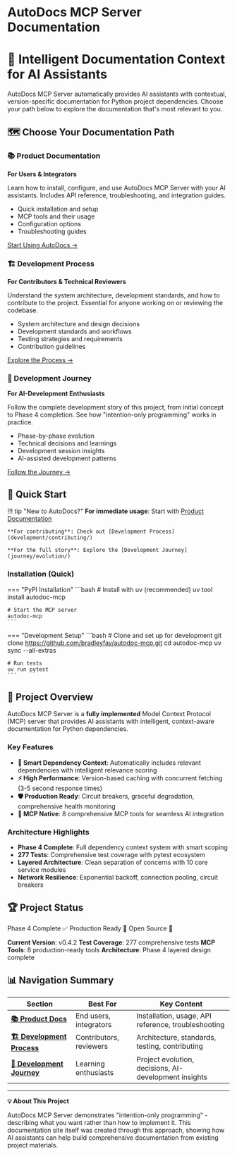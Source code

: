 # AutoDocs MCP Server Documentation

<div class="hero-banner">
  <h1>🤖 Intelligent Documentation Context for AI Assistants</h1>
  <p class="lead">AutoDocs MCP Server automatically provides AI assistants with contextual, version-specific documentation for Python project dependencies. Choose your path below to explore the documentation that's most relevant to you.</p>
</div>

## 🗺️ Choose Your Documentation Path

<div class="path-cards">
  <div class="path-card product">
    <h3>📚 Product Documentation</h3>
    <p><strong>For Users & Integrators</strong></p>
    <p>Learn how to install, configure, and use AutoDocs MCP Server with your AI assistants. Includes API reference, troubleshooting, and integration guides.</p>
    <ul>
      <li>Quick installation and setup</li>
      <li>MCP tools and their usage</li>
      <li>Configuration options</li>
      <li>Troubleshooting guides</li>
    </ul>
    <a href="product/" class="btn-primary">Start Using AutoDocs →</a>
  </div>

  <div class="path-card development">
    <h3>🏗️ Development Process</h3>
    <p><strong>For Contributors & Technical Reviewers</strong></p>
    <p>Understand the system architecture, development standards, and how to contribute to the project. Essential for anyone working on or reviewing the codebase.</p>
    <ul>
      <li>System architecture and design decisions</li>
      <li>Development standards and workflows</li>
      <li>Testing strategies and requirements</li>
      <li>Contribution guidelines</li>
    </ul>
    <a href="development/" class="btn-secondary">Explore the Process →</a>
  </div>

  <div class="path-card journey">
    <h3>📖 Development Journey</h3>
    <p><strong>For AI-Development Enthusiasts</strong></p>
    <p>Follow the complete development story of this project, from initial concept to Phase 4 completion. See how "intention-only programming" works in practice.</p>
    <ul>
      <li>Phase-by-phase evolution</li>
      <li>Technical decisions and learnings</li>
      <li>Development session insights</li>
      <li>AI-assisted development patterns</li>
    </ul>
    <a href="journey/" class="btn-accent">Follow the Journey →</a>
  </div>
</div>

## 🚀 Quick Start

!!! tip "New to AutoDocs?"
    **For immediate usage**: Start with [Product Documentation](product/getting-started/)

    **For contributing**: Check out [Development Process](development/contributing/)

    **For the full story**: Explore the [Development Journey](journey/evolution/)

### Installation (Quick)

=== "PyPI Installation"
    ```bash
    # Install with uv (recommended)
    uv tool install autodoc-mcp

    # Start the MCP server
    autodoc-mcp
    ```

=== "Development Setup"
    ```bash
    # Clone and set up for development
    git clone https://github.com/bradleyfay/autodoc-mcp.git
    cd autodoc-mcp
    uv sync --all-extras

    # Run tests
    uv run pytest
    ```

## 🎯 Project Overview

AutoDocs MCP Server is a **fully implemented** Model Context Protocol (MCP) server that provides AI assistants with intelligent, context-aware documentation for Python dependencies.

### Key Features

- **🧠 Smart Dependency Context**: Automatically includes relevant dependencies with intelligent relevance scoring
- **⚡ High Performance**: Version-based caching with concurrent fetching (3-5 second response times)
- **🛡️ Production Ready**: Circuit breakers, graceful degradation, comprehensive health monitoring
- **🔗 MCP Native**: 8 comprehensive MCP tools for seamless AI integration

### Architecture Highlights

- **Phase 4 Complete**: Full dependency context system with smart scoping
- **277 Tests**: Comprehensive test coverage with pytest ecosystem
- **Layered Architecture**: Clean separation of concerns with 10 core service modules
- **Network Resilience**: Exponential backoff, connection pooling, circuit breakers

## 🏆 Project Status

<div class="status-badges">
  <span class="badge badge-success">Phase 4 Complete ✅</span>
  <span class="badge badge-info">Production Ready 🚀</span>
  <span class="badge badge-primary">Open Source 💚</span>
</div>

**Current Version**: v0.4.2
**Test Coverage**: 277 comprehensive tests
**MCP Tools**: 8 production-ready tools
**Architecture**: Phase 4 layered design complete

## 📊 Navigation Summary

| Section | Best For | Key Content |
|---------|----------|-------------|
| **[📚 Product Docs](product/)** | End users, integrators | Installation, usage, API reference, troubleshooting |
| **[🏗️ Development Process](development/)** | Contributors, reviewers | Architecture, standards, testing, contributing |
| **[📖 Development Journey](journey/)** | Learning enthusiasts | Project evolution, decisions, AI-development insights |

---

<div class="footer-note">
  <p><strong>💡 About This Project</strong></p>
  <p>AutoDocs MCP Server demonstrates "intention-only programming" - describing what you want rather than how to implement it. This documentation site itself was created through this approach, showing how AI assistants can help build comprehensive documentation from existing project materials.</p>
</div>
